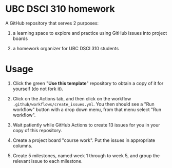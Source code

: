 # UBC DSCI 310 homework

A GitHub repository that serves 2 purposes:

1) a learning space to explore and practice using GitHub issues into project boards

2) a homework organizer for UBC DSCI 310 students

# Usage

1. Click the green "**Use this template**" repository to obtain a copy of it for yourself (do not fork it).

2. Click on the Actions tab, and then click on the workflow `.github/workflows/create_issues.yml`. You then should see a "Run workflow" button with a drop down menu, from that menu select "Run workflow".

3. Wait patiently while GitHub Actions to create 13 issues for you in your copy of this repository.

4. Create a project board "course work". Put the issues in appropriate columns.

5.  Create 5 milestones, named week 1 through to week 5, and group the relevant issue to each milestone.
